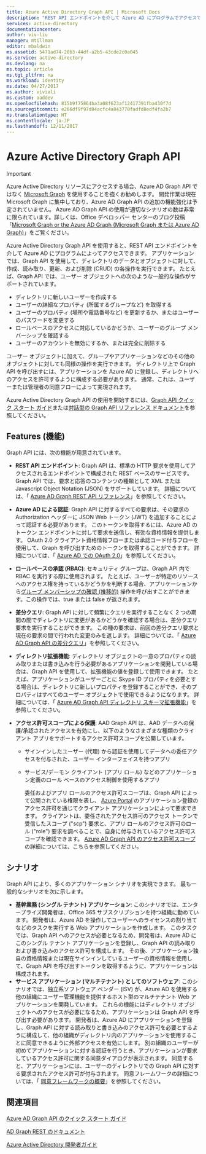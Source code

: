 ```yaml
---
title: Azure Active Directory Graph API | Microsoft Docs
description: "REST API エンドポイントを介して Azure AD にプログラムでアクセスできる Graph API の概要およびクイック スタート ガイドです。"
services: active-directory
documentationcenter: 
author: viv-liu
manager: mtillman
editor: mbaldwin
ms.assetid: 5471ad74-20b3-44df-a2b5-43cde2c0a045
ms.service: active-directory
ms.devlang: na
ms.topic: article
ms.tgt_pltfrm: na
ms.workload: identity
ms.date: 04/27/2017
ms.author: viviali
ms.custom: aaddev
ms.openlocfilehash: 815b9f75864ba3a08f623af12417391fba430f7d
ms.sourcegitcommit: e266df9f97d04acfc4a843770fadfd8edf4fa2b7
ms.translationtype: HT
ms.contentlocale: ja-JP
ms.lasthandoff: 12/11/2017
---
```

# <a name="azure-active-directory-graph-api"></a>Azure Active Directory Graph API
> [!IMPORTANT]
> Azure Active Directory リソースにアクセスする場合、Azure AD Graph API ではなく [Microsoft Graph](https://graph.microsoft.io/) を使用することを強くお勧めします。 開発作業は現在 Microsoft Graph に集中しており、Azure AD Graph API の追加の機能強化は予定されていません。 Azure AD Graph API の使用が適切なシナリオの数は非常に限られています。詳しくは、Office デベロッパー センターのブログ投稿「[Microsoft Graph or the Azure AD Graph (Microsoft Graph または Azure AD Graph)](https://dev.office.com/blogs/microsoft-graph-or-azure-ad-graph)」をご覧ください。
> 
> 

Azure Active Directory Graph API を使用すると、REST API エンドポイントを介して Azure AD にプログラムによってアクセスできます。 アプリケーションでは、Graph API を使用して、ディレクトリのデータとオブジェクトに対して、作成、読み取り、更新、および削除 (CRUD) の各操作を実行できます。 たとえば、Graph API では、ユーザー オブジェクトへの次のような一般的な操作がサポートされています。

* ディレクトリに新しいユーザーを作成する
* ユーザーの詳細なプロパティ (所属するグループなど) を取得する
* ユーザーのプロパティ (場所や電話番号など) を更新するか、またはユーザーのパスワードを変更する
* ロールベースのアクセスに対応しているかどうか、ユーザーのグループ メンバーシップを確認する
* ユーザーのアカウントを無効にするか、または完全に削除する

ユーザー オブジェクトに加えて、グループやアプリケーションなどのその他のオブジェクトに対しても同様の操作を実行できます。 ディレクトリ上で Graph API を呼び出すには、アプリケーションを Azure AD に登録し、ディレクトリへのアクセスを許可するように構成する必要があります。 通常、これは、ユーザーまたは管理者の同意フローによって実現されます。

Azure Active Directory Graph API の使用を開始するには、[Graph API クイック スタート ガイド](active-directory-graph-api-quickstart.md)または[対話型の Graph API リファレンス ドキュメント](https://msdn.microsoft.com/Library/Azure/Ad/Graph/api/api-catalog)を参照してください。

## <a name="features"></a>Features (機能)
Graph API には、次の機能が用意されています。

* **REST API エンドポイント**: Graph API は、標準の HTTP 要求を使用してアクセスされるエンドポイントで構成された REST ベースのサービスです。 Graph API では、要求と応答のコンテンツの種類として XML または Javascript Object Notation (JSON) をサポートしています。 詳細については、「 [Azure AD Graph REST API リファレンス](https://msdn.microsoft.com/Library/Azure/Ad/Graph/api/api-catalog)」を参照してください。
* **Azure AD による認証**: Graph API に対するすべての要求は、その要求の Authorization ヘッダーに JSON Web トークン (JWT) を追加することによって認証する必要があります。 このトークンを取得するには、Azure AD のトークン エンドポイントに対して要求を送信し、有効な資格情報を提供します。 OAuth 2.0 クライアント資格情報フローまたは承認コード付与フローを使用して、Graph を呼び出すためのトークンを取得することができます。 詳細については、「 [Azure AD での OAuth 2.0](https://msdn.microsoft.com/library/azure/dn645545.aspx)」を参照してください。
* **ロールベースの承認 (RBAC)**: セキュリティ グループは、Graph API 内で RBAC を実行する際に使用されます。 たとえば、ユーザーが特定のリソースへのアクセス権を持っているかどうかを判断する場合、アプリケーションから[グループ メンバーシップの確認 (推移的)](https://msdn.microsoft.com/Library/Azure/Ad/Graph/api/groups-operations#FunctionsandactionsongroupsCheckmembershipinaspecificgrouptransitive) 操作を呼び出すことができます。この操作では、true または false が返されます。
* **差分クエリ**: Graph API に対して頻繁にクエリを実行することなく 2 つの期間の間でディレクトリに変更があるかどうかを確認する場合は、差分クエリ要求を実行することができます。 この種の要求は、前回の差分クエリ要求と現在の要求の間で行われた変更のみを返します。 詳細については、「 [Azure AD Graph API の差分クエリ](https://msdn.microsoft.com/Library/Azure/Ad/Graph/howto/azure-ad-graph-api-differential-query)」を参照してください。
* **ディレクトリ拡張機能**: ディレクトリ オブジェクトの一意のプロパティの読み取りまたは書き込みを行う必要があるアプリケーションを開発している場合は、Graph API を使用して、拡張機能の値を登録して使用できます。 たとえば、アプリケーションがユーザーごとに Skype ID プロパティを必要とする場合は、ディレクトリに新しいプロパティを登録することができ、そのプロパティはすべてのユーザー オブジェクトで使用できるようになります。 詳細については、「 [Azure AD Graph API ディレクトリ スキーマ拡張機能](https://msdn.microsoft.com/Library/Azure/Ad/Graph/howto/azure-ad-graph-api-directory-schema-extensions)」を参照してください。
* **アクセス許可スコープによる保護**: AAD Graph API は、AAD データへの保護/承認されたアクセスを有効にし、以下のようなさまざまな種類のクライアント アプリをサポートするアクセス許可スコープを公開しています。
  
  * サインインしたユーザー (代理) から認証を使用してデータへの委任アクセスを付与された、ユーザー インターフェイスを持つアプリ
  * サービス/デーモン クライアント (アプリ ロール) などのアプリケーション定義のロール ベースのアクセス制御を使用するアプリ
    
    委任およびアプリ ロールのアクセス許可スコープは、Graph API によって公開されている権限を表し、 [Azure Portal](https://portal.azure.com) のアプリケーション登録のアクセス許可を通じてクライアント アプリケーションによって要求できます。 クライアントは、委任されたアクセス許可のアクセス トークンで受信したスコープ ("scp") 要求と、アプリ ロールのアクセス許可のロール ("role") 要求を調べることで、自身に付与されているアクセス許可スコープを確認できます。 [Azure AD Graph API のアクセス許可スコープ](https://msdn.microsoft.com/Library/Azure/Ad/Graph/howto/azure-ad-graph-api-permission-scopes)の詳細については、こちらを参照してください。

## <a name="scenarios"></a>シナリオ
Graph API により、多くのアプリケーション シナリオを実現できます。 最も一般的なシナリオを次に示します。

* **基幹業務 (シングル テナント) アプリケーション**: このシナリオでは、エンタープライズ開発者は、Office 365 サブスクリプションを持つ組織に勤めています。 開発者は、Azure AD を操作してユーザーへのライセンスの割り当てなどのタスクを実行する Web アプリケーションを作成します。 このタスクでは、Graph API へのアクセスが必要となるため、開発者は、Azure AD にこのシングル テナント アプリケーションを登録し、Graph API の読み取りおよび書き込みのアクセス許可を構成します。 その後、アプリケーション独自の資格情報または現在サインインしているユーザーの資格情報を使用して、Graph API を呼び出すトークンを取得するように、アプリケーションは構成されます。
* **サービス アプリケーション (マルチテナント) としてのソフトウェア**: このシナリオでは、独立系ソフトウェア ベンダー (ISV) が、Azure AD を使用する他の組織にユーザー管理機能を提供するホスト型のマルチテナント Web アプリケーションを開発しています。 これらの機能にはディレクトリ オブジェクトへのアクセスが必要になるため、アプリケーションは Graph API を呼び出す必要があります。 開発者は、Azure AD にアプリケーションを登録し、Graph API に対する読み取りと書き込みのアクセス許可を必要とするように構成して、他の組織がディレクトリ内のアプリケーションを使用することに同意できるように外部アクセスを有効にします。 別の組織のユーザーが初めてアプリケーションに対する認証を行うとき、アプリケーションが要求しているアクセス許可に関する同意ダイアログが表示されます。  同意すると、アプリケーションには、ユーザーのディレクトリでの Graph API に対する要求されたアクセス許可が付与されます。 同意フレームワークの詳細については、「 [同意フレームワークの概要](active-directory-integrating-applications.md)」を参照してください。

## <a name="see-also"></a>関連項目
[Azure AD Graph API のクイック スタート ガイド](active-directory-graph-api-quickstart.md)

[AD Graph REST のドキュメント](https://msdn.microsoft.com/Library/Azure/Ad/Graph/api/api-catalog)

[Azure Active Directory 開発者ガイド](active-directory-developers-guide.md)

